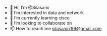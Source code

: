 - 👋 Hi, I’m @Silasami
- 👀 I’m interested in data and network
- 🌱 I’m currently learning cisco
- 💞️ I’m looking to collaborate on 
- 📫 How to reach me silasami799@gmail.com

<!---
Silasami/Silasami is a ✨ special ✨ repository because its `README.md` (this file) appears on your GitHub profile.
You can click the Preview link to take a look at your changes.
--->

